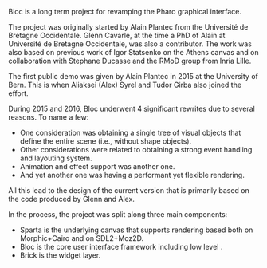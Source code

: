 Bloc is a long term project for revamping the Pharo graphical interface.

The project was originally started by Alain Plantec from the Université de Bretagne Occidentale. Glenn Cavarle, at the time a PhD of Alain at Université de Bretagne Occidentale, was also a contributor. The work was also based on previous work of Igor Statsenko on the Athens canvas and on collaboration with Stephane Ducasse and the RMoD group from Inria Lille.

The first public demo was given by Alain Plantec in 2015 at the University of Bern. This is when Aliaksei (Alex) Syrel and Tudor Girba also joined the effort.

During 2015 and 2016, Bloc underwent 4 significant rewrites due to several reasons. To name a few:
- One consideration was obtaining a single tree of visual objects that define the entire scene (i.e., without shape objects).
- Other considerations were related to obtaining a strong event handling and layouting system.
- Animation and effect support was another one.
- And yet another one was having a performant yet flexible rendering.

All this lead to the design of the current version that is primarily based on the code produced by Glenn and Alex.

In the process, the project was split along three main components:
- Sparta is the underlying canvas that supports rendering based both on Morphic+Cairo and on SDL2+Moz2D.
- Bloc is the core user interface framework including low level .
- Brick is the widget layer.
